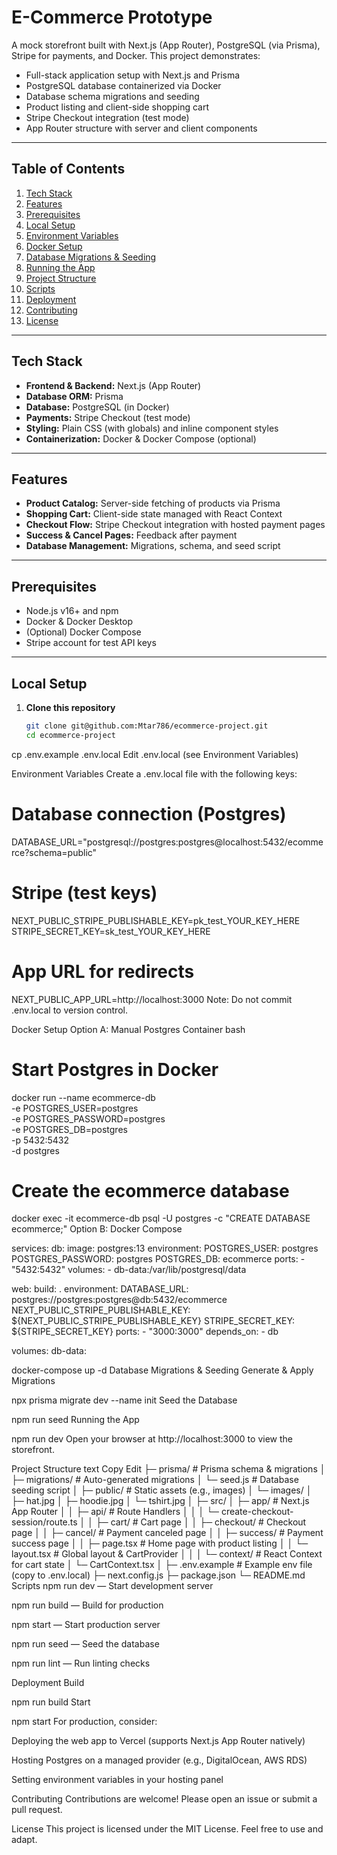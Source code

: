 # E-Commerce Prototype

A mock storefront built with Next.js (App Router), PostgreSQL (via Prisma), Stripe for payments, and Docker. This project demonstrates:

- Full-stack application setup with Next.js and Prisma  
- PostgreSQL database containerized via Docker  
- Database schema migrations and seeding  
- Product listing and client-side shopping cart  
- Stripe Checkout integration (test mode)  
- App Router structure with server and client components  

---
## Table of Contents

1. [Tech Stack](#tech-stack)  
2. [Features](#features)  
3. [Prerequisites](#prerequisites)  
4. [Local Setup](#local-setup)  
5. [Environment Variables](#environment-variables)  
6. [Docker Setup](#docker-setup)  
7. [Database Migrations & Seeding](#database-migrations--seeding)  
8. [Running the App](#running-the-app)  
9. [Project Structure](#project-structure)  
10. [Scripts](#scripts)  
11. [Deployment](#deployment)  
12. [Contributing](#contributing)  
13. [License](#license)  

---

## Tech Stack
- **Frontend & Backend:** Next.js (App Router)  
- **Database ORM:** Prisma  
- **Database:** PostgreSQL (in Docker)  
- **Payments:** Stripe Checkout (test mode)  
- **Styling:** Plain CSS (with globals) and inline component styles  
- **Containerization:** Docker & Docker Compose (optional)  

---

## Features

- **Product Catalog:** Server-side fetching of products via Prisma  
- **Shopping Cart:** Client-side state managed with React Context  
- **Checkout Flow:** Stripe Checkout integration with hosted payment pages  
- **Success & Cancel Pages:** Feedback after payment  
- **Database Management:** Migrations, schema, and seed script  

---

## Prerequisites

- Node.js v16+ and npm  
- Docker & Docker Desktop  
- (Optional) Docker Compose  
- Stripe account for test API keys  
---

## Local Setup

1. **Clone this repository**  
   ```bash
   git clone git@github.com:Mtar786/ecommerce-project.git
   cd ecommerce-project

cp .env.example .env.local
Edit .env.local (see Environment Variables)

Environment Variables
Create a .env.local file with the following keys:

# Database connection (Postgres)
DATABASE_URL="postgresql://postgres:postgres@localhost:5432/ecommerce?schema=public"

# Stripe (test keys)
NEXT_PUBLIC_STRIPE_PUBLISHABLE_KEY=pk_test_YOUR_KEY_HERE
STRIPE_SECRET_KEY=sk_test_YOUR_KEY_HERE

# App URL for redirects
NEXT_PUBLIC_APP_URL=http://localhost:3000
Note: Do not commit .env.local to version control.

Docker Setup
Option A: Manual Postgres Container
bash

# Start Postgres in Docker
docker run --name ecommerce-db \
  -e POSTGRES_USER=postgres \
  -e POSTGRES_PASSWORD=postgres \
  -e POSTGRES_DB=postgres \
  -p 5432:5432 \
  -d postgres

# Create the ecommerce database
docker exec -it ecommerce-db psql -U postgres -c "CREATE DATABASE ecommerce;"
Option B: Docker Compose

services:
  db:
    image: postgres:13
    environment:
      POSTGRES_USER: postgres
      POSTGRES_PASSWORD: postgres
      POSTGRES_DB: ecommerce
    ports:
      - "5432:5432"
    volumes:
      - db-data:/var/lib/postgresql/data

  web:
    build: .
    environment:
      DATABASE_URL: postgres://postgres:postgres@db:5432/ecommerce
      NEXT_PUBLIC_STRIPE_PUBLISHABLE_KEY: ${NEXT_PUBLIC_STRIPE_PUBLISHABLE_KEY}
      STRIPE_SECRET_KEY: ${STRIPE_SECRET_KEY}
    ports:
      - "3000:3000"
    depends_on:
      - db

volumes:
  db-data:

docker-compose up -d
Database Migrations & Seeding
Generate & Apply Migrations

npx prisma migrate dev --name init
Seed the Database

npm run seed
Running the App

npm run dev
Open your browser at http://localhost:3000 to view the storefront.

Project Structure
text
Copy
Edit
├─ prisma/               # Prisma schema & migrations
│  ├─ migrations/        # Auto-generated migrations
│  └─ seed.js            # Database seeding script
│
├─ public/               # Static assets (e.g., images)
│  └─ images/
│     ├─ hat.jpg
│     ├─ hoodie.jpg
│     └─ tshirt.jpg
│
├─ src/
│  ├─ app/               # Next.js App Router
│  │  ├─ api/            # Route Handlers
│  │  │  └─ create-checkout-session/route.ts
│  │  ├─ cart/           # Cart page
│  │  ├─ checkout/       # Checkout page
│  │  ├─ cancel/         # Payment canceled page
│  │  ├─ success/        # Payment success page
│  │  ├─ page.tsx        # Home page with product listing
│  │  └─ layout.tsx      # Global layout & CartProvider
│  │
│  └─ context/           # React Context for cart state
│     └─ CartContext.tsx
│
├─ .env.example          # Example env file (copy to .env.local)
├─ next.config.js
├─ package.json
└─ README.md
Scripts
npm run dev — Start development server

npm run build — Build for production

npm start — Start production server

npm run seed — Seed the database

npm run lint — Run linting checks

Deployment
Build

npm run build
Start

npm start
For production, consider:

Deploying the web app to Vercel (supports Next.js App Router natively)

Hosting Postgres on a managed provider (e.g., DigitalOcean, AWS RDS)

Setting environment variables in your hosting panel

Contributing
Contributions are welcome! Please open an issue or submit a pull request.

License
This project is licensed under the MIT License. Feel free to use and adapt.

